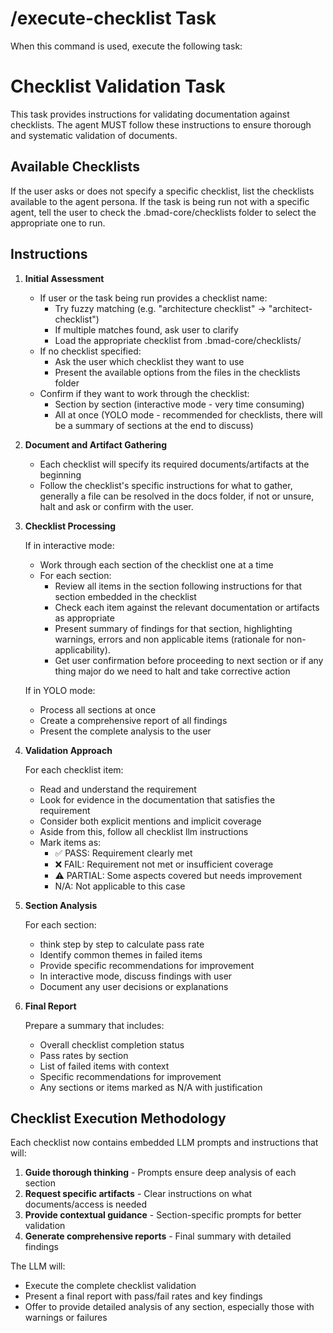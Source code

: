 # /execute-checklist Task

When this command is used, execute the following task:

<!-- Powered by BMAD™ Core -->

# Checklist Validation Task

This task provides instructions for validating documentation against checklists.
The agent MUST follow these instructions to ensure thorough and systematic
validation of documents.

## Available Checklists

If the user asks or does not specify a specific checklist, list the checklists
available to the agent persona. If the task is being run not with a specific
agent, tell the user to check the .bmad-core/checklists folder to select the
appropriate one to run.

## Instructions

1. **Initial Assessment**
   - If user or the task being run provides a checklist name:
     - Try fuzzy matching (e.g. "architecture checklist" ->
       "architect-checklist")
     - If multiple matches found, ask user to clarify
     - Load the appropriate checklist from .bmad-core/checklists/
   - If no checklist specified:
     - Ask the user which checklist they want to use
     - Present the available options from the files in the checklists folder
   - Confirm if they want to work through the checklist:
     - Section by section (interactive mode - very time consuming)
     - All at once (YOLO mode - recommended for checklists, there will be a
       summary of sections at the end to discuss)

2. **Document and Artifact Gathering**
   - Each checklist will specify its required documents/artifacts at the
     beginning
   - Follow the checklist's specific instructions for what to gather, generally
     a file can be resolved in the docs folder, if not or unsure, halt and ask
     or confirm with the user.

3. **Checklist Processing**

   If in interactive mode:
   - Work through each section of the checklist one at a time
   - For each section:
     - Review all items in the section following instructions for that section
       embedded in the checklist
     - Check each item against the relevant documentation or artifacts as
       appropriate
     - Present summary of findings for that section, highlighting warnings,
       errors and non applicable items (rationale for non-applicability).
     - Get user confirmation before proceeding to next section or if any thing
       major do we need to halt and take corrective action

   If in YOLO mode:
   - Process all sections at once
   - Create a comprehensive report of all findings
   - Present the complete analysis to the user

4. **Validation Approach**

   For each checklist item:
   - Read and understand the requirement
   - Look for evidence in the documentation that satisfies the requirement
   - Consider both explicit mentions and implicit coverage
   - Aside from this, follow all checklist llm instructions
   - Mark items as:
     - ✅ PASS: Requirement clearly met
     - ❌ FAIL: Requirement not met or insufficient coverage
     - ⚠️ PARTIAL: Some aspects covered but needs improvement
     - N/A: Not applicable to this case

5. **Section Analysis**

   For each section:
   - think step by step to calculate pass rate
   - Identify common themes in failed items
   - Provide specific recommendations for improvement
   - In interactive mode, discuss findings with user
   - Document any user decisions or explanations

6. **Final Report**

   Prepare a summary that includes:
   - Overall checklist completion status
   - Pass rates by section
   - List of failed items with context
   - Specific recommendations for improvement
   - Any sections or items marked as N/A with justification

## Checklist Execution Methodology

Each checklist now contains embedded LLM prompts and instructions that will:

1. **Guide thorough thinking** - Prompts ensure deep analysis of each section
2. **Request specific artifacts** - Clear instructions on what documents/access
   is needed
3. **Provide contextual guidance** - Section-specific prompts for better
   validation
4. **Generate comprehensive reports** - Final summary with detailed findings

The LLM will:

- Execute the complete checklist validation
- Present a final report with pass/fail rates and key findings
- Offer to provide detailed analysis of any section, especially those with
  warnings or failures
